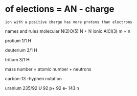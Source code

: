 # of elections = AN - charge
    ion with a positive charge has more protons than electrons

names and rules
    molecular
        N(2)O(5)
            N + N
    ionic
        AlCl(3)
            m + n


protium
   1/1 H

deuterium
   2/1 H

tritium
   3/1 H

mass number = atomic number + neutrons

carbon-13 -hyphen notation


uranium
    235/92 U
        92 p+ 92 e- 143 n


